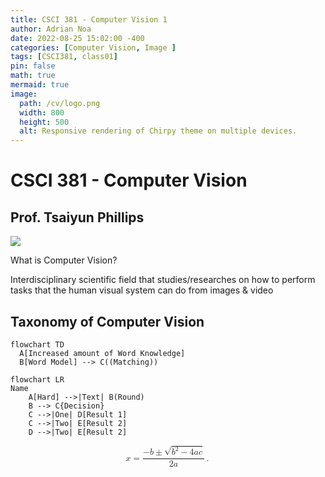 ```yaml
---
title: CSCI 381 - Computer Vision 1
author: Adrian Noa
date: 2022-08-25 15:02:00 -400
categories: [Computer Vision, Image ]
tags: [CSCI381, class01]
pin: false
math: true
mermaid: true
image:
  path: /cv/logo.png
  width: 800
  height: 500
  alt: Responsive rendering of Chirpy theme on multiple devices.
---
```


# **CSCI 381 - Computer Vision**

## **Prof. Tsaiyun Phillips**

<img src="/break.png">

What is Computer Vision?

Interdisciplinary scientific field that studies/researches on how to perform tasks that the human visual system can do from images & video


## Taxonomy of Computer Vision

```mermaid
flowchart TD
  A[Increased amount of Word Knowledge]
  B[Word Model] --> C((Matching))

```


























```mermaid
flowchart LR
Name
    A[Hard] -->|Text| B(Round)
    B --> C{Decision}
    C -->|One| D[Result 1]
    C -->|Two| E[Result 2]
    D -->|Two| E[Result 2]
```



<math xmlns="http://www.w3.org/1998/Math/MathML" display="block">
  <mi>x</mi>
  <mo>=</mo>
  <mrow data-mjx-texclass="ORD">
    <mfrac>
      <mrow>
        <mo>&#x2212;</mo>
        <mi>b</mi>
        <mo>&#xB1;</mo>
        <msqrt>
          <msup>
            <mi>b</mi>
            <mn>2</mn>
          </msup>
          <mo>&#x2212;</mo>
          <mn>4</mn>
          <mi>a</mi>
          <mi>c</mi>
        </msqrt>
      </mrow>
      <mrow>
        <mn>2</mn>
        <mi>a</mi>
      </mrow>
    </mfrac>
  </mrow>
  <mo>.</mo>
</math>